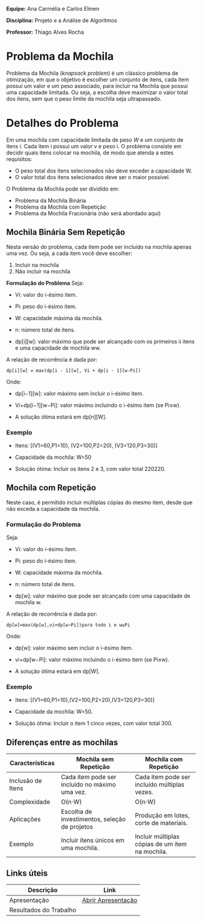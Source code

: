 **Equipe:** Ana Carmélia e Carlos Elmen

**Disciplina:** Projeto e a Análise de Algoritmos

**Professor:** Thiago Alves Rocha


# Problema da Mochila

Problema da Mochila (*knapsack problem*) é um clássico problema de otimização, em que o objetivo é escolher um conjunto de itens, cada item possui um valor e um peso associado, para incluir na Mochila que possui uma capacidade limitada. Ou seja, a escolha deve maximizar o valor total dos itens, sem que o peso limite da mochila seja ultrapassado.

# Detalhes do Problema

Em uma mochila com capacidade limitada de peso *W*  e um conjunto de itens  *i*. Cada item i possui um valor v e peso i. O problema consiste em decidir quais itens colocar na mochila, de modo que atenda a estes requisitos:

 - O peso total dos itens selecionados não deve exceder a capacidade W.
 - O valor total dos itens selecionados deve ser o maior possível.
 
O Problema da Mochila pode ser dividido em:
 - Problema da Mochila Binária
 - Problema da Mochila com Repetição
 - Problema da Mochila Fracionária (não será abordado aqui)

## Mochila Binária Sem Repetição

Nesta versão do problema, cada item pode ser incluído na mochila apenas uma vez. Ou seja, a cada item você deve escolher:

 1. Incluir na mochila
 2. Não incluir na mochila
 
 **Formulação do Problema**
Seja:

-   Vi​: valor do  i-ésimo item.
    
-   Pi​: peso do  i-ésimo item.
    
-   W: capacidade máxima da mochila.
    
-   n: número total de itens.
    
-   dp[i][w]: valor máximo que pode ser alcançado com os primeiros  ii  itens e uma capacidade de mochila  ww.
    

A relação de recorrência é dada por:

    dp[i][w] = max(dp[i - 1][w], Vi + dp[i - 1][w-Pi])

Onde:

-   dp[i−1][w]: valor máximo sem incluir o  i-ésimo item.
    
-   Vi+dp[i−1][w−Pi]: valor máximo incluindo o  i-ésimo item (se  Pi≤w).
-   A solução ótima estará em dp[n][W].
    
 ### Exemplo

-   Itens:  [(V1=60,P1=10), (V2=100,P2=20), (V3=120,P3=30)]
    
-   Capacidade da mochila:  W=50
    
-   Solução ótima: Incluir os itens 2 e 3, com valor total  220220.

## Mochila com Repetição
Neste caso, é permitido incluir múltiplas cópias do mesmo item, desde que não exceda a capacidade da mochila.

### Formulação do Problema

Seja:

-   Vi​: valor do  i-ésimo item.
    
-   Pi​: peso do  i-ésimo item.
    
-   W: capacidade máxima da mochila.
    
-   n: número total de itens.
    
-   dp[w]: valor máximo que pode ser alcançado com uma capacidade de mochila  w.
    

A relação de recorrência é dada por:

    dp[w]=max⁡(dp[w],vi+dp[w−Pi])para todo i e w≥Pi

Onde:

-   dp[w]: valor máximo sem incluir o  i-ésimo item.
    
-   vi+dp[w−Pi]: valor máximo incluindo o  i-ésimo item (se  Pi≤w).
-   A solução ótima estará em  dp[W].

### Exemplo

-   Itens:  [(V1=60,P1=10),(V2=100,P2=20),(V3=120,P3=30)]
    
-   Capacidade da mochila:  W=50.
    
-   Solução ótima: Incluir o item 1 cinco vezes, com valor total  300.


## Diferenças entre as mochilas

| **Características** | **Mochila sem Repetição**| **Mochila com Repetição** |
| -------- | ----- | ----------- |
| Inclusão de Itens       | Cada item pode ser incluído no máximo uma vez.     | Cada item pode ser incluído múltiplas vezes.     |
| Complexidade      | O(n⋅W)    |     O(n⋅W)         |
| Aplicações      | Escolha de investimentos, seleção de projetos    |      Produção em lotes, corte de materiais.       |
| Exemplo      | Incluir itens únicos em uma mochila.     |     Incluir múltiplas cópias de um item na mochila.        |



## Links úteis
| Descrição | Link |
|--|--|
| Apresentação |  [Abrir Apresentação](https://drive.google.com/file/d/14MYV4qud4gyC0aKSwfOtst1JJ8821gb0/view?usp=sharing)
 Resultados do Trabalho|
